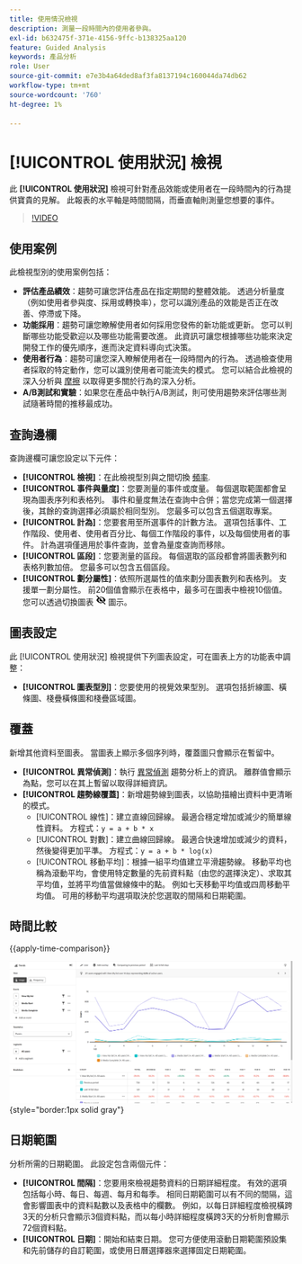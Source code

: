 ```yaml
---
title: 使用情況檢視
description: 測量一段時間內的使用者參與。
exl-id: b632475f-371e-4156-9ffc-b138325aa120
feature: Guided Analysis
keywords: 產品分析
role: User
source-git-commit: e7e3b4a64ded8af3fa8137194c160044da74db62
workflow-type: tm+mt
source-wordcount: '760'
ht-degree: 1%

---
```


# [!UICONTROL 使用狀況] 檢視

此 **[!UICONTROL 使用狀況]** 檢視可針對產品效能或使用者在一段時間內的行為提供寶貴的見解。 此報表的水平軸是時間間隔，而垂直軸則測量您想要的事件。

>[!VIDEO](https://video.tv.adobe.com/v/3421666/?learn=on)

## 使用案例

此檢視型別的使用案例包括：

* **評估產品績效**：趨勢可讓您評估產品在指定期間的整體效能。 透過分析量度（例如使用者參與度、採用或轉換率），您可以識別產品的效能是否正在改善、停滯或下降。
* **功能採用**：趨勢可讓您瞭解使用者如何採用您發佈的新功能或更新。 您可以判斷哪些功能受歡迎以及哪些功能需要改進。 此資訊可讓您根據哪些功能來決定開發工作的優先順序，進而決定資料導向式決策。
* **使用者行為**：趨勢可讓您深入瞭解使用者在一段時間內的行為。 透過檢查使用者採取的特定動作，您可以識別使用者可能流失的模式。 您可以結合此檢視的深入分析與 [摩擦](friction.md) 以取得更多關於行為的深入分析。
* **A/B測試和實驗**：如果您在產品中執行A/B測試，則可使用趨勢來評估哪些測試隨著時間的推移最成功。

## 查詢邊欄

查詢邊欄可讓您設定以下元件：

* **[!UICONTROL 檢視]**：在此檢視型別與之間切換 [頻率](frequency.md).
* **[!UICONTROL 事件與量度]**：您要測量的事件或度量。 每個選取範圍都會呈現為圖表序列和表格列。 事件和量度無法在查詢中合併；當您完成第一個選擇後，其餘的查詢選擇必須屬於相同型別。 您最多可以包含五個選取專案。
* **[!UICONTROL 計為]**：您要套用至所選事件的計數方法。 選項包括事件、工作階段、使用者、使用者百分比、每個工作階段的事件，以及每個使用者的事件。 計為選項僅適用於事件查詢，並會為量度查詢而移除。
* **[!UICONTROL 區段]**：您要測量的區段。 每個選取的區段都會將圖表數列和表格列數加倍。 您最多可以包含五個區段。
* **[!UICONTROL 劃分屬性]**：依照所選屬性的值來劃分圖表數列和表格列。 支援單一劃分屬性。 前20個值會顯示在表格中，最多可在圖表中檢視10個值。 您可以透過切換圖表 ![顯示隱藏圖示](../assets/hide-in-chart.png) 圖示。

## 圖表設定

此 [!UICONTROL 使用狀況] 檢視提供下列圖表設定，可在圖表上方的功能表中調整：

* **[!UICONTROL 圖表型別]**：您要使用的視覺效果型別。 選項包括折線圖、橫條圖、棧疊橫條圖和棧疊區域圖。

## 覆蓋

新增其他資料至圖表。 當圖表上顯示多個序列時，覆蓋圖只會顯示在暫留中。

* **[!UICONTROL 異常偵測]**：執行 [異常偵測](/help/analysis-workspace/c-anomaly-detection/anomaly-detection.md) 趨勢分析上的資訊。 離群值會顯示為點，您可以在其上暫留以取得詳細資訊。
* **[!UICONTROL 趨勢線覆蓋]**：新增趨勢線到圖表，以協助描繪出資料中更清晰的模式。
   * [!UICONTROL 線性]：建立直線回歸線。 最適合穩定增加或減少的簡單線性資料。 方程式：`y = a + b * x`
   * [!UICONTROL 對數]：建立曲線回歸線。 最適合快速增加或減少的資料，然後變得更加平準。 方程式：`y = a + b * log(x)`
   * [!UICONTROL 移動平均]：根據一組平均值建立平滑趨勢線。 移動平均也稱為滾動平均，會使用特定數量的先前資料點（由您的選擇決定）、求取其平均值，並將平均值當做線條中的點。 例如七天移動平均值或四周移動平均值。 可用的移動平均選項取決於您選取的間隔和日期範圍。

## 時間比較

{{apply-time-comparison}}

![使用時間比較](../assets/usage-compare.png){style="border:1px solid gray"}

## 日期範圍

分析所需的日期範圍。 此設定包含兩個元件：

* **[!UICONTROL 間隔]**：您要用來檢視趨勢資料的日期詳細程度。 有效的選項包括每小時、每日、每週、每月和每季。 相同日期範圍可以有不同的間隔，這會影響圖表中的資料點數以及表格中的欄數。 例如，以每日詳細程度檢視橫跨3天的分析只會顯示3個資料點，而以每小時詳細程度橫跨3天的分析則會顯示72個資料點。
* **[!UICONTROL 日期]**：開始和結束日期。 您可方便使用滾動日期範圍預設集和先前儲存的自訂範圍，或使用日曆選擇器來選擇固定日期範圍。
